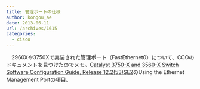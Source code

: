 ```yaml
---
title: 管理ポートの仕様
author: kongou_ae
date: 2013-06-11
url: /archives/1615
categories:
  - cisco
---
```

　2960Xや3750Xで実装された管理ポート（FastEthernet0）について、CCOのドキュメントを見つけたのでメモ。<a href="http://www.cisco.com/en/US/docs/switches/lan/catalyst3750x_3560x/software/release/12.2_53_se/configuration/guide/swint.html" title="Catalyst 3750-X and 3560-X Switch Software Configuration Guide, Release 12.2(53)SE2" target="_blank">Catalyst 3750-X and 3560-X Switch Software Configuration Guide, Release 12.2(53)SE2</a>のUsing the Ethernet Management Portの項目。